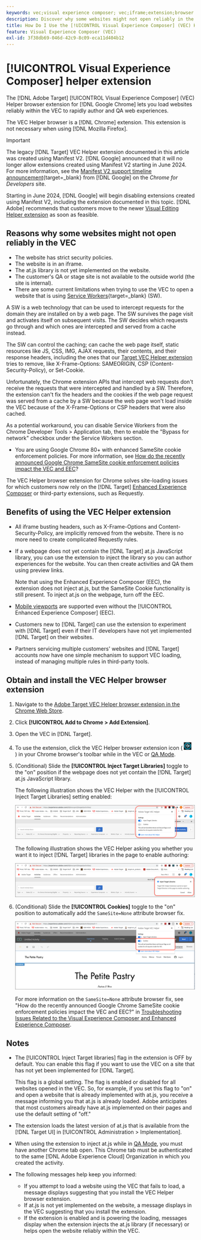 ```yaml
---
keywords: vec;visual experience composer; vec;iframe;extension;browser
description: Discover why some websites might not open reliably in the [!UICONTROL Visual Experience Composer] (VEC). The VEC Helper browser extension lets you load websites reliably within the VEC.
title: How Do I Use the [!UICONTROL Visual Experience Composer] (VEC) Helper Extension?
feature: Visual Experience Composer (VEC)
exl-id: 3f38db69-046d-42c9-8c09-eca11d404b12
---
```

# [!UICONTROL Visual Experience Composer] helper extension

The [!DNL Adobe Target] [!UICONTROL Visual Experience Composer] (VEC) Helper browser extension for [!DNL Google Chrome] lets you load websites reliably within the VEC to rapidly author and QA web experiences.

The VEC Helper browser is a [!DNL Chrome] extension. This extension is not necessary when using [!DNL Mozilla Firefox].

>[!IMPORTANT]
>
>The legacy [!DNL Target] VEC Helper extension documented in this article was created using Manifest V2. [!DNL Google] announced that it will no longer allow extensions created using Manifest V2 starting in June 2024. For more information, see the [Manifest V2 support timeline announcement](https://developer.chrome.com/docs/extensions/develop/migrate/mv2-deprecation-timeline){target=_blank} from [!DNL Google] on the *Chrome for Developers* site.
>
>Starting in June 2024, [!DNL Google] will begin disabling extensions created using Manifest V2, including the extension documented in this topic. [!DNL Adobe] recommends that customers move to the newer [Visual Editing Helper extension](/help/main/c-experiences/c-visual-experience-composer/r-troubleshoot-composer/visual-editing-helper-extension.md) as soon as feasible.

## Reasons why some websites might not open reliably in the VEC

* The website has strict security policies.
* The website is in an iframe.
* The at.js library is not yet implemented on the website.
* The customer's QA or stage site is not available to the outside world (the site is internal).
* There are some current limitations when trying to use the VEC to open a website that is using [Service Workers](https://developer.mozilla.org/en-US/docs/Web/API/Service_Worker_API){target=_blank} (SW).

A SW is a web technology that can be used to intercept requests for the domain they are installed on by a web page. The SW survives the page visit and activates itself on subsequent visits. The SW decides which requests go through and which ones are intercepted and served from a cache instead.

The SW can control the caching; can cache the web page itself, static resources like JS, CSS, IMG, AJAX requests, their contents, and their response headers, including the ones that our [Target VEC Helper extension](/help/main/c-experiences/c-visual-experience-composer/r-troubleshoot-composer/vec-helper-browser-extension.md) tries to remove, like X-Frame-Options: SAMEORIGIN, CSP (Content-Security-Policy), or Set-Cookie.

Unfortunately, the Chrome extension APIs that intercept web requests don't receive the requests that were intercepted and handled by a SW. Therefore, the extension can't fix the headers and the cookies if the web page request was served from a cache by a SW because the web page won't load inside the VEC because of the X-Frame-Options or CSP headers that were also cached.

As a potential workaround, you can disable Service Workers from the Chrome Developer Tools > Application tab, then to enable the "Bypass for network" checkbox under the Service Workers section.

* You are using Google Chrome 80+ with enhanced SameSite cookie enforcement policies. For more information, see [How do the recently announced Google Chrome SameSite cookie enforcement policies impact the VEC and EEC](/help/main/c-experiences/c-visual-experience-composer/r-troubleshoot-composer/issues-related-to-the-visual-experience-composer-vec-and-enhanced-experience-composer-eec.md#samesite)?

The VEC Helper browser extension for Chrome solves site-loading issues for which customers now rely on the [!DNL Target] [Enhanced Experience Composer](/help/main/administrating-target/visual-experience-composer-set-up.md#eec) or third-party extensions, such as Requestly.

## Benefits of using the VEC Helper extension

* All iframe busting headers, such as X-Frame-Options and Content-Security-Policy, are implicitly removed from the website. There is no more need to create complicated Requestly rules.
* If a webpage does not yet contain the [!DNL Target] at.js JavaScript library, you can use the extension to inject the library so you can author experiences for the website. You can then create activities and QA them using preview links.

  Note that using the Enhanced Experience Composer (EEC), the extension does not inject at.js, but the SameSite Cookie functionality is still present. To inject at.js on the webpage, turn off the EEC.

* [Mobile viewports](/help/main/c-experiences/c-visual-experience-composer/mobile-viewports.md) are supported even without the [!UICONTROL Enhanced Experience Composer] (EEC).
* Customers new to [!DNL Target] can use the extension to experiment with [!DNL Target] even if their IT developers have not yet implemented [!DNL Target] on their websites.
* Partners servicing multiple customers' websites and [!DNL Target] accounts now have one simple mechanism to support VEC loading, instead of managing multiple rules in third-party tools.

## Obtain and install the VEC Helper browser extension

1. Navigate to the [Adobe Target VEC Helper browser extension in the Chrome Web Store](https://chrome.google.com/webstore/detail/adobe-target-vec-helper/ggjpideecfnbipkacplkhhaflkdjagak).
1. Click **[!UICONTROL Add to Chrome > Add Extension]**.
1. Open the VEC in [!DNL Target].
1. To use the extension, click the VEC Helper browser extension icon ( ![VEC Helper icon](/help/main/c-experiences/c-visual-experience-composer/r-troubleshoot-composer/assets/vec-help-extension.png) ) in your Chrome browser's toolbar while in the VEC or [QA Mode](/help/main/c-activities/c-activity-qa/activity-qa.md).
1. (Conditional) Slide the **[!UICONTROL Inject Target Libraries]** toggle to the "on" position if the webpage does not yet contain the [!DNL Target] at.js JavaScript library.

   The following illustration shows the VEC Helper with the [!UICONTROL Inject Target Libraries] setting enabled:

   ![VEC helper 1](/help/main/c-experiences/c-visual-experience-composer/r-troubleshoot-composer/assets/vec-help-extension-1.png)

   The following illustration shows the VEC Helper asking you whether you want it to inject [!DNL Target] libraries in the page to enable authoring: 

   ![VEC helper 2](/help/main/c-experiences/c-visual-experience-composer/r-troubleshoot-composer/assets/vec-helper.png)

1. (Conditional) Slide the **[!UICONTROL Cookies]** toggle to the "on" position to automatically add the `SameSite=None` attribute browser fix.

   ![Cookies toggle in the VEC helper extension](/help/main/c-experiences/c-visual-experience-composer/r-troubleshoot-composer/assets/cookies-vec-helper.png)

   For more information on the `SameSite=None` attribute browser fix, see "How do the recently announced Google Chrome SameSite cookie enforcement policies impact the VEC and EEC?" in [Troubleshooting Issues Related to the Visual Experience Composer and Enhanced Experience Composer](/help/main/c-experiences/c-visual-experience-composer/r-troubleshoot-composer/issues-related-to-the-visual-experience-composer-vec-and-enhanced-experience-composer-eec.md#samesite).

## Notes

* The [!UICONTROL Inject Target libraries] flag in the extension is OFF by default. You can enable this flag if you want to use the VEC on a site that has not yet been implemented for [!DNL Target].

  This flag is a global setting. The flag is enabled or disabled for all websites opened in the VEC. So, for example, if you set this flag to "on" and open a website that is already implemented with at.js, you receive a message informing you that at.js is already loaded. Adobe anticipates that most customers already have at.js implemented on their pages and use the default setting of "off."

* The extension loads the latest version of at.js that is available from the [!DNL Target UI] in [!UICONTROL Administration > Implementation].
* When using the extension to inject at.js while in [QA Mode](/help/main/c-activities/c-activity-qa/activity-qa.md), you must have another Chrome tab open. This Chrome tab must be authenticated to the same [!DNL Adobe Experience Cloud] Organization in which you created the activity.
* The following messages help keep you informed:

  * If you attempt to load a website using the VEC that fails to load, a message displays suggesting that you install the VEC Helper browser extension.
  * If at.js is not yet implemented on the website, a message displays in the VEC suggesting that you install the extension.
  * If the extension is enabled and is powering the loading, messages display when the extension injects the at.js library (if necessary) or helps open the website reliably within the VEC.
